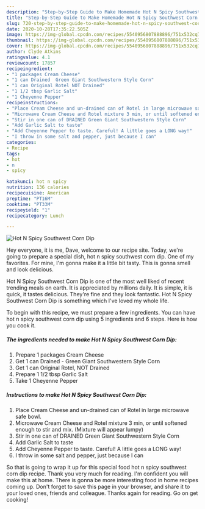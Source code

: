 ```yaml
---
description: "Step-by-Step Guide to Make Homemade Hot N Spicy Southwest Corn Dip"
title: "Step-by-Step Guide to Make Homemade Hot N Spicy Southwest Corn Dip"
slug: 720-step-by-step-guide-to-make-homemade-hot-n-spicy-southwest-corn-dip
date: 2020-10-28T17:35:22.505Z
image: https://img-global.cpcdn.com/recipes/5540956807888896/751x532cq70/hot-n-spicy-southwest-corn-dip-recipe-main-photo.jpg
thumbnail: https://img-global.cpcdn.com/recipes/5540956807888896/751x532cq70/hot-n-spicy-southwest-corn-dip-recipe-main-photo.jpg
cover: https://img-global.cpcdn.com/recipes/5540956807888896/751x532cq70/hot-n-spicy-southwest-corn-dip-recipe-main-photo.jpg
author: Clyde Atkins
ratingvalue: 4.1
reviewcount: 17857
recipeingredient:
- "1 packages Cream Cheese"
- "1 can Drained  Green Giant Southwestern Style Corn"
- "1 can Original Rotel NOT Drained"
- "1 1/2 tbsp Garlic Salt"
- "1 Cheyenne Pepper"
recipeinstructions:
- "Place Cream Cheese and un-drained can of Rotel in large microwave safe bowl."
- "Microwave Cream Cheese and Rotel mixture 3 min, or until softened enough to stir and mix. (Mixture will appear lumpy)"
- "Stir in one can of DRAINED Green Giant Southwestern Style Corn"
- "Add Garlic Salt to taste"
- "Add Cheyenne Pepper to taste. Careful! A little goes a LONG way!"
- "I throw in some salt and pepper, just because I can"
categories:
- Recipe
tags:
- hot
- n
- spicy

katakunci: hot n spicy 
nutrition: 136 calories
recipecuisine: American
preptime: "PT16M"
cooktime: "PT33M"
recipeyield: "1"
recipecategory: Lunch

---
```



![Hot N Spicy Southwest Corn Dip](https://img-global.cpcdn.com/recipes/5540956807888896/751x532cq70/hot-n-spicy-southwest-corn-dip-recipe-main-photo.jpg)

Hey everyone, it is me, Dave, welcome to our recipe site. Today, we're going to prepare a special dish, hot n spicy southwest corn dip. One of my favorites. For mine, I'm gonna make it a little bit tasty. This is gonna smell and look delicious.

Hot N Spicy Southwest Corn Dip is one of the most well liked of recent trending meals on earth. It is appreciated by millions daily. It is simple, it is quick, it tastes delicious. They're fine and they look fantastic. Hot N Spicy Southwest Corn Dip is something which I've loved my whole life.




To begin with this recipe, we must prepare a few ingredients. You can have hot n spicy southwest corn dip using 5 ingredients and 6 steps. Here is how you cook it.

<!--inarticleads1-->

##### The ingredients needed to make Hot N Spicy Southwest Corn Dip:

1. Prepare 1 packages Cream Cheese
1. Get 1 can Drained - Green Giant Southwestern Style Corn
1. Get 1 can Original Rotel, NOT Drained
1. Prepare 1 1/2 tbsp Garlic Salt
1. Take 1 Cheyenne Pepper




<!--inarticleads2-->

##### Instructions to make Hot N Spicy Southwest Corn Dip:

1. Place Cream Cheese and un-drained can of Rotel in large microwave safe bowl.
1. Microwave Cream Cheese and Rotel mixture 3 min, or until softened enough to stir and mix. (Mixture will appear lumpy)
1. Stir in one can of DRAINED Green Giant Southwestern Style Corn
1. Add Garlic Salt to taste
1. Add Cheyenne Pepper to taste. Careful! A little goes a LONG way!
1. I throw in some salt and pepper, just because I can




So that is going to wrap it up for this special food hot n spicy southwest corn dip recipe. Thank you very much for reading. I'm confident you will make this at home. There is gonna be more interesting food in home recipes coming up. Don't forget to save this page in your browser, and share it to your loved ones, friends and colleague. Thanks again for reading. Go on get cooking!
